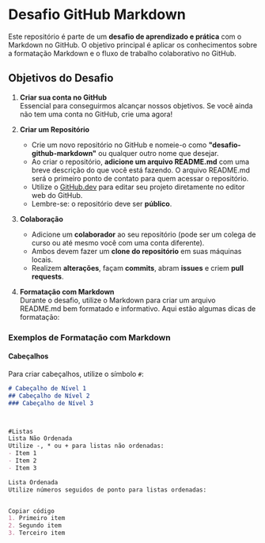 # Desafio GitHub Markdown

Este repositório é parte de um **desafio de aprendizado e prática** com o Markdown no GitHub. O objetivo principal é aplicar os conhecimentos sobre a formatação Markdown e o fluxo de trabalho colaborativo no GitHub.

## Objetivos do Desafio

1. **Criar sua conta no GitHub**  
   Essencial para conseguirmos alcançar nossos objetivos. Se você ainda não tem uma conta no GitHub, crie uma agora!

2. **Criar um Repositório**  
   - Crie um novo repositório no GitHub e nomeie-o como **"desafio-github-markdown"** ou qualquer outro nome que desejar.
   - Ao criar o repositório, **adicione um arquivo README.md** com uma breve descrição do que você está fazendo. O arquivo README.md será o primeiro ponto de contato para quem acessar o repositório.
   - Utilize o [GitHub.dev](https://github.dev) para editar seu projeto diretamente no editor web do GitHub.
   - Lembre-se: o repositório deve ser **público**.

3. **Colaboração**
   - Adicione um **colaborador** ao seu repositório (pode ser um colega de curso ou até mesmo você com uma conta diferente).
   - Ambos devem fazer um **clone do repositório** em suas máquinas locais.
   - Realizem **alterações**, façam **commits**, abram **issues** e criem **pull requests**.

4. **Formatação com Markdown**  
   Durante o desafio, utilize o Markdown para criar um arquivo README.md bem formatado e informativo. Aqui estão algumas dicas de formatação:

### Exemplos de Formatação com Markdown

#### Cabeçalhos

Para criar cabeçalhos, utilize o símbolo `#`:

```markdown
# Cabeçalho de Nível 1
## Cabeçalho de Nível 2
### Cabeçalho de Nível 3



#Listas
Lista Não Ordenada
Utilize -, * ou + para listas não ordenadas:
- Item 1
- Item 2
- Item 3

Lista Ordenada
Utilize números seguidos de ponto para listas ordenadas:


Copiar código
1. Primeiro item
2. Segundo item
3. Terceiro item

